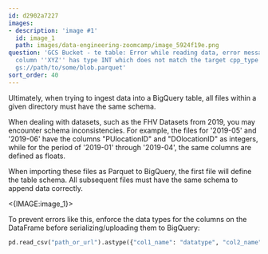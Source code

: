 ```yaml
---
id: d2902a7227
images:
- description: 'image #1'
  id: image_1
  path: images/data-engineering-zoomcamp/image_5924f19e.png
question: 'GCS Bucket - te table: Error while reading data, error message: Parquet
  column ''XYZ'' has type INT which does not match the target cpp_type DOUBLE. File:
  gs://path/to/some/blob.parquet'
sort_order: 40
---
```


Ultimately, when trying to ingest data into a BigQuery table, all files within a given directory must have the same schema.

When dealing with datasets, such as the FHV Datasets from 2019, you may encounter schema inconsistencies. For example, the files for '2019-05' and '2019-06' have the columns "PUlocationID" and "DOlocationID" as integers, while for the period of '2019-01' through '2019-04', the same columns are defined as floats.

When importing these files as Parquet to BigQuery, the first file will define the table schema. All subsequent files must have the same schema to append data correctly.

<{IMAGE:image_1}>

To prevent errors like this, enforce the data types for the columns on the DataFrame before serializing/uploading them to BigQuery:

```python
pd.read_csv("path_or_url").astype({"col1_name": "datatype", "col2_name": "datatype", ..., "colN_name": "datatype"})
```